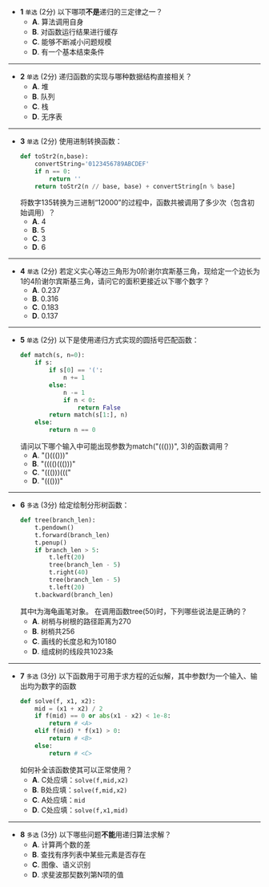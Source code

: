 - **1** `单选` (2分)‍ 以下哪项**不是**递归的三定律之一？
  - **A**. 算法调用自身
  - **B**. 对函数运行结果进行缓存
  - **C**. 能够不断减小问题规模
  - **D**. 有一个基本结束条件
---
- **2** `单选` (2分)‍ 递归函数的实现与哪种数据结构直接相关？
  - **A**. 堆
  - **B**. 队列
  - **C**. 栈
  - **D**. 无序表
---
- **3** `单选` (2分)‍ 使用进制转换函数：
    ```python
    def toStr2(n,base):
        convertString='0123456789ABCDEF'
        if n == 0:
            return ''
        return toStr2(n // base, base) + convertString[n % base]
    ```
    将数字135转换为三进制“12000”的过程中，函数共被调用了多少次（包含初始调用）？
  - **A**. 4
  - **B**. 5
  - **C**. 3
  - **D**. 6
---
- **4** `单选` (2分)‍ 若定义实心等边三角形为0阶谢尔宾斯基三角，现给定一个边长为1的4阶谢尔宾斯基三角，请问它的面积更接近以下哪个数字？
  - **A**. 0.237
  - **B**. 0.316
  - **C**. 0.183
  - **D**. 0.137
---
- **5** `单选` (2分)‍ 以下是使用递归方式实现的圆括号匹配函数：
    ```python
    def match(s, n=0):
        if s:
            if s[0] == '(':
                n += 1
            else:
                n -= 1
                if n < 0:
                    return False
            return match(s[1:], n)
        else:
            return n == 0
    ```
    请问以下哪个输入中可能出现参数为match("((()))", 3)的函数调用？
  - **A**. "()((()))"
  - **B**. "(((()((()))"
  - **C**. "((()))((("
  - **D**. "((()))"
---
- **6** `多选` (3分)‍ 给定绘制分形树函数：
    ```python
    def tree(branch_len):
        t.pendown()
        t.forward(branch_len)
        t.penup()
        if branch_len > 5:
            t.left(20)
            tree(branch_len - 5)
            t.right(40)
            tree(branch_len - 5)
            t.left(20)
        t.backward(branch_len)
    ```
    其中t为海龟画笔对象。
    在调用函数tree(50)时，下列哪些说法是正确的？
  - **A**. 树梢与树根的路径距离为270
  - **B**. 树梢共256
  - **C**. 画线的长度总和为10180
  - **D**. 组成树的线段共1023条
---
- **7** `多选` (3分)‍ 以下函数用于可用于求方程的近似解，其中参数f为一个输入、输出均为数字的函数
    ```python
    def solve(f, x1, x2):
        mid = (x1 + x2) / 2
        if f(mid) == 0 or abs(x1 - x2) < 1e-8:
            return # <A>
        elif f(mid) * f(x1) > 0:
            return # <B>
        else:
            return # <C>
    ```
    如何补全该函数使其可以正常使用？
  - **A**. C处应填：`solve(f,mid,x2)`
  - **B**. B处应填：`solve(f,mid,x2)`
  - **C**. A处应填：`mid`
  - **D**. C处应填：`solve(f,x1,mid)`
---
- **8** `多选` (3分)‍ 以下哪些问题**不能**用递归算法求解？
  - **A**. 计算两个数的差
  - **B**. 查找有序列表中某些元素是否存在
  - **C**. 图像、语义识别
  - **D**. 求斐波那契数列第N项的值